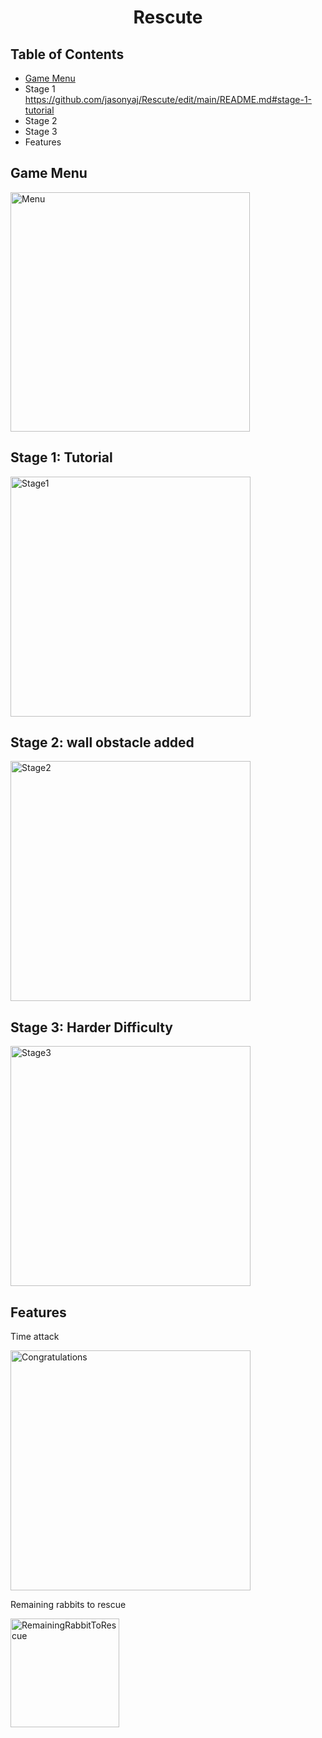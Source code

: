 <h1 align="center">Rescute</h1>

## Table of Contents
- <a href="https://github.com/jasonyaj/Rescute/edit/main/README.md#game-menu">Game Menu</a>
- Stage 1 https://github.com/jasonyaj/Rescute/edit/main/README.md#stage-1-tutorial
- Stage 2
- Stage 3
- Features

## Game Menu

<img width="383" alt="Menu" src="https://github.com/jasonyaj/Rescute/assets/124213154/7a02ddfd-dc5e-4e96-ad08-3587e5ab9dc9">


## Stage 1: Tutorial

<img width="384" alt="Stage1" src="https://github.com/jasonyaj/Rescute/assets/124213154/491f5f71-8541-41c5-a9cd-395f784bac6d">


## Stage 2: wall obstacle added

<img width="384" alt="Stage2" src="https://github.com/jasonyaj/Rescute/assets/124213154/252d5d02-ee40-430a-86cb-008b87878eeb">


## Stage 3: Harder Difficulty

<img width="384" alt="Stage3" src="https://github.com/jasonyaj/Rescute/assets/124213154/44d94aa1-5033-40ea-8b07-bd738360177c">


## Features
Time attack

<img width="384" alt="Congratulations" src="https://github.com/jasonyaj/Rescute/assets/124213154/5341223c-fa90-4517-8973-3c02117355d2">


Remaining rabbits to rescue

<img width="174" alt="RemainingRabbitToRescue" src="https://github.com/jasonyaj/Rescute/assets/124213154/2996280d-ad92-46d1-b2c7-92c2cdb7e8a2">

